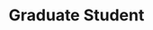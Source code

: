 ---
name: Justine Gehring
affiliation: McGill SOCS, Mila
title: Graduate Student
website: ""
image: justine.webp
---